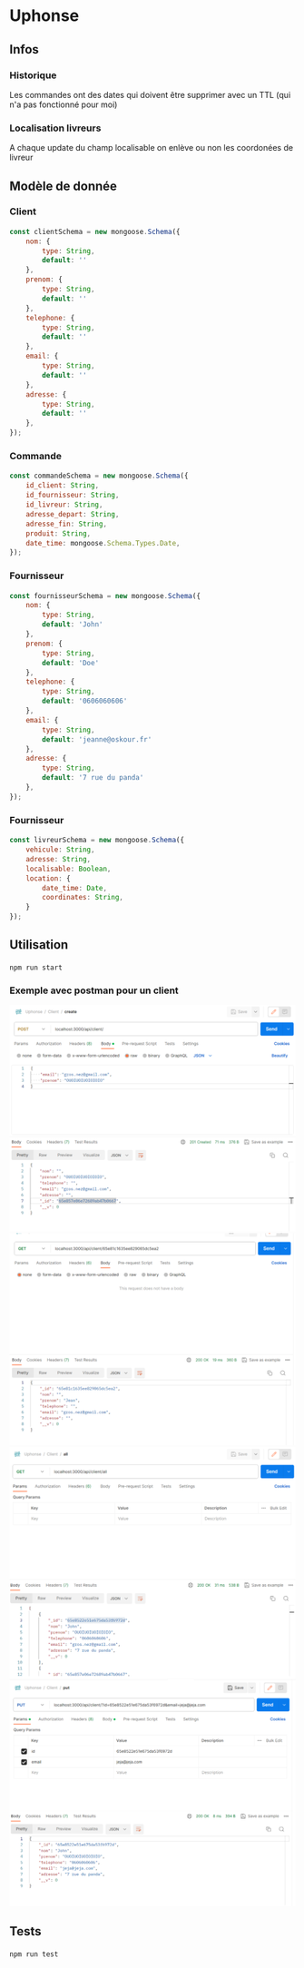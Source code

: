 # Uphonse

## Infos
### Historique
Les commandes ont des dates qui doivent être supprimer avec un TTL (qui n'a pas fonctionné pour moi)

### Localisation livreurs
A chaque update du champ localisable on enlève ou non les coordonées de livreur

## Modèle de donnée

### Client
```js
const clientSchema = new mongoose.Schema({
    nom: {
        type: String,
        default: ''
    },
    prenom: {
        type: String,
        default: ''
    },
    telephone: {
        type: String,
        default: ''
    },
    email: {
        type: String,
        default: ''
    },
    adresse: {
        type: String,
        default: ''
    },
});
```

### Commande
```js
const commandeSchema = new mongoose.Schema({
    id_client: String,
    id_fournisseur: String,
    id_livreur: String,
    adresse_depart: String,
    adresse_fin: String,
    produit: String,
    date_time: mongoose.Schema.Types.Date,
});
```

### Fournisseur
```js
const fournisseurSchema = new mongoose.Schema({
    nom: {
        type: String,
        default: 'John'
    },
    prenom: {
        type: String,
        default: 'Doe'
    },
    telephone: {
        type: String,
        default: '0606060606'
    },
    email: {
        type: String,
        default: 'jeanne@oskour.fr'
    },
    adresse: {
        type: String,
        default: '7 rue du panda'
    },
});
```

### Fournisseur
```js
const livreurSchema = new mongoose.Schema({
    vehicule: String,
    adresse: String,
    localisable: Boolean,
    location: {
        date_time: Date,
        coordinates: String,
    }
});
```

## Utilisation
`npm run start`

### Exemple avec postman pour un client
![img.png](img.png)
![img_1.png](img_1.png)
![img_2.png](img_2.png)
![img_3.png](img_3.png)

## Tests
`npm run test`
